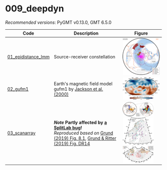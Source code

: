 # 009_deepdyn

_Recommended versions_: PyGMT v0.13.0, GMT 6.5.0

| Code | Description | Figure |
| --- | --- | --- |
| [01_epidistance_lmm](https://github.com/yvonnefroehlich/GMT_PyGMT_plotting/tree/main/009_deepdyn/01_epidistance_lmm) | Source-receiver constellation | <img src="https://github.com/yvonnefroehlich/gmt-pygmt-plotting/blob/main/009_deepdyn/01_epidistance_lmm/02_out_figs/map_epidist_LMM_XKS_center42E35N_epi140E15N.png" width="150"> |
| [02_gufm1](https://github.com/yvonnefroehlich/GMT_PyGMT_plotting/tree/main/009_deepdyn/02_gufm1)                     | Earth's magnetic field model gufm1 by [Jackson et al. (2000)](https://www.jstor.org/stable/2666741) | <img src="https://github.com/yvonnefroehlich/gmt-pygmt-plotting/blob/main/009_deepdyn/02_gufm1/02_out_figs/gufm1_1980_2900km_Z.png" width="150"> |
| [03_scanarray](https://github.com/yvonnefroehlich/GMT_PyGMT_plotting/tree/main/009_deepdyn/03_scanarray)             | **_Note_ Partly affected by [a SplitLab bug](https://doi.org/10.4401/ag-8781)!** <br> _Reproduced based on_ [Grund (2019) Fig. 8.1](https://doi.org/10.5445/IR/1000091425), [Grund & Ritter (2019) Fig. DR14](https://doi.org/10.1130/G45514.1) | <img src="https://github.com/yvonnefroehlich/gmt-pygmt-plotting/blob/main/009_deepdyn/03_scanarray/01_epidist_rays/02_out_figs/map_epidist_rays_merge.png" width="100"> <img src="https://github.com/yvonnefroehlich/gmt-pygmt-plotting/blob/main/009_deepdyn/03_scanarray/02_network_xks_pairs/02_out_figs/map_network_xks_pairs.png" width="100"> <img src="https://github.com/yvonnefroehlich/gmt-pygmt-plotting/blob/main/009_deepdyn/03_scanarray/03_lmm_piercpoints_studies/02_out_figs/map_lmm_piercpoints_studies_GR2019_DR14.png" width="100"> |
